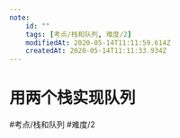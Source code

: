 ```yaml
---
note:
    id: ""
    tags: [考点/栈和队列, 难度/2]
    modifiedAt: 2020-05-14T11:11:59.614Z
    createdAt: 2020-05-14T11:11:33.934Z
---
```

# 用两个栈实现队列

#考点/栈和队列 #难度/2 